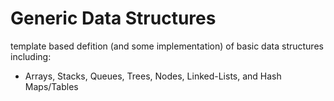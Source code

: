 # Generic Data Structures
template based defition (and some implementation) of basic data structures including:
* Arrays, Stacks, Queues, Trees, Nodes, Linked-Lists, and Hash Maps/Tables
